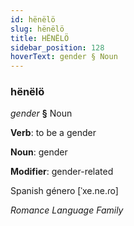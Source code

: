 ```yaml
---
id: hënëlö
slug: hënëlö
title: HËNËLÖ
sidebar_position: 128
hoverText: gender § Noun
---
```


### hënëlö

*gender* **§** Noun

**Verb**: to be a gender

**Noun**: gender

**Modifier**: gender-related

Spanish género [ˈxe.ne.ɾo]

*Romance Language Family*